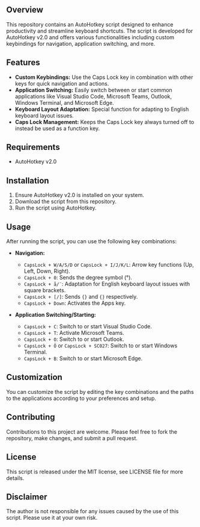 ## Overview
This repository contains an AutoHotkey script designed to enhance productivity and streamline keyboard shortcuts. The script is developed for AutoHotkey v2.0 and offers various functionalities including custom keybindings for navigation, application switching, and more.

## Features
- **Custom Keybindings:** Use the Caps Lock key in combination with other keys for quick navigation and actions.
- **Application Switching:** Easily switch between or start common applications like Visual Studio Code, Microsoft Teams, Outlook, Windows Terminal, and Microsoft Edge.
- **Keyboard Layout Adaptation:** Special function for adapting to English keyboard layout issues.
- **Caps Lock Management:** Keeps the Caps Lock key always turned off to instead be used as a function key.

## Requirements
- AutoHotkey v2.0

## Installation
1. Ensure AutoHotkey v2.0 is installed on your system.
2. Download the script from this repository.
3. Run the script using AutoHotkey.

## Usage
After running the script, you can use the following key combinations:

- **Navigation:**
  - `CapsLock + W/A/S/D` or `CapsLock + I/J/K/L`: Arrow key functions (Up, Left, Down, Right).
  - `CapsLock + 0`: Sends the degree symbol (°).
  - `CapsLock + å/¨`: Adaptation for English keyboard layout issues with square brackets.
  - `CapsLock + [/]`: Sends `{}` and `{}` respectively.
  - `CapsLock + Down`: Activates the Apps key.

- **Application Switching/Starting:**
  - `CapsLock + C`: Switch to or start Visual Studio Code.
  - `CapsLock + T`: Activate Microsoft Teams.
  - `CapsLock + O`: Switch to or start Outlook.
  - `CapsLock + Ö` or `CapsLock + SC027`: Switch to or start Windows Terminal.
  - `CapsLock + B`: Switch to or start Microsoft Edge.

## Customization
You can customize the script by editing the key combinations and the paths to the applications according to your preferences and setup.

## Contributing
Contributions to this project are welcome. Please feel free to fork the repository, make changes, and submit a pull request.

## License
This script is released under the MIT license, see LICENSE file for more details.

## Disclaimer
The author is not responsible for any issues caused by the use of this script. Please use it at your own risk.
